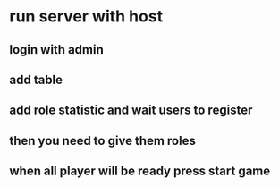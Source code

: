 # run server with host
## login with admin
## add table
## add role statistic and wait users to register
## then you need to give them roles 
## when all player will be ready press start game
